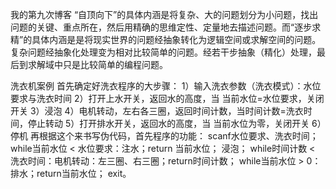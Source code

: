 我的第九次博客
“自顶向下”的具体内涵是将复杂、大的问题划分为小问题，找出问题的关键、重点所在，然后用精确的思维定性、定量地去描述问题。而“逐步求精”的具体内涵是是将现实世界的问题经抽象转化为逻辑空间或求解空间的问题。复杂问题经抽象化处理变为相对比较简单的问题。经若干步抽象（精化）处理，最后到求解域中只是比较简单的编程问题。

洗衣机案例
首先确定好洗衣程序的大步骤：
1）输入洗衣参数（洗衣模式）：水位要求与洗衣时间
2）打开上水开关，返回水的高度，当 当前水位=水位要求，关闭开关
3）浸泡
4）电机转动，左右各三圈，返回时间计数，当时间计数=洗衣时间，停止转动
5）打开排水开关，返回水的高度，当 当前水位为零，关闭开关
6）停机
再根据这个来书写伪代码，首先程序的功能：
scanf水位要求、洗衣时间；
while当前水位 < 水位要求：注水；return 当前水位；
浸泡；
while时间计数 < 洗衣时间：电机转动：左三圈、右三圈；return时间计数；
while当前水位 > 0：排水；return当前水位；
exit。